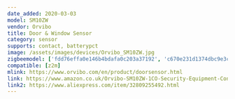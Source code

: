 ```yaml
---
date_added: 2020-03-03
model: SM10ZW
vendor: Orvibo
title: Door & Window Sensor
category: sensor
supports: contact, batterypct
image: /assets/images/devices/Orvibo_SM10ZW.jpg
zigbeemodel: ['fdd76effa0e146b4bdafa0c203a37192', 'c670e231d1374dbc9e3c6a9fffbd0ae6','75a4bfe8ef9c4350830a25d13e3ab068']
compatible: [z2m]
mlink: https://www.orvibo.com/en/product/doorsensor.html
link: https://www.amazon.co.uk/Orvibo-SM10ZW-1CO-Security-Equipment-Control/dp/B07C9L65NJ
link2: https://www.aliexpress.com/item/32809255492.html
---
```

